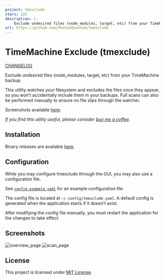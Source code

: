 ```yaml
---
project: tmexclude
stars: 225
description: |-
    Exclude undesired files (node_modules, target, etc) from your TimeMachine backup.
url: https://github.com/PhotonQuantum/tmexclude
---
```


# TimeMachine Exclude (tmexclude)

[CHANGELOG](./CHANGELOG.md)

Exclude undesired files (node_modules, target, etc) from your TimeMachine backup.

This utility watches your filesystem and excludes the files once they appear, so you won't accidentally include them
in your backups. Full scans can also be performed manually to ensure no file slips through the watcher.

Screenshots available [here](#screenshots).

*If you find this utility useful, please consider [buy me a coffee](https://buymeacoffee.com/lightquantum).*

## Installation

Binary releases are available [here](https://github.com/PhotonQuantum/tmexclude/releases).

## Configuration

While you may configure tmexclude through the GUI, you may also use a configuration file.

See [`config.example.yaml`](config.example.yaml) for an example configuration file.

The config file is located at `~/.config/tmexclude.yaml`.
A default config is generated when the application starts if it doesn't exist.

After modifying the config file manually, you must restart the application for the changes to take effect.

## Screenshots

![overview_page](./doc/screenshot1.jpeg)
![scan_page](./doc/screenshot2.jpeg)

## License

This project is licensed under [MIT License](LICENSE.txt).

